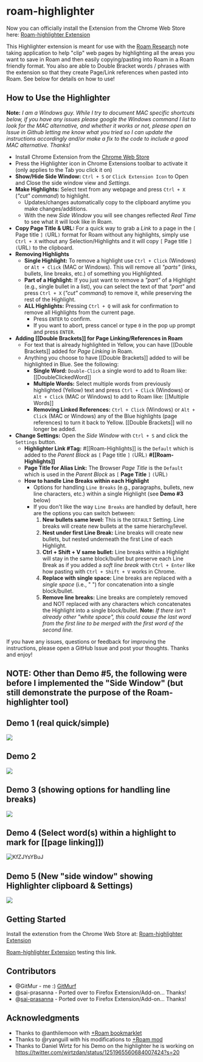 # roam-highlighter

Now you can officially install the Extension from the Chrome Web Store here: [Roam-highlighter Extension](https://chrome.google.com/webstore/detail/roam-highlighter/mcoimieglmhdjdoplhpcmifgplkbfibp)

This Highlighter extension is meant for use with the [Roam Research](https://roamresearch.com/) note taking application to help "clip" web pages by highlighting all the areas you want to save in Roam and then easily copying/pasting into Roam in a Roam friendly format. You also are able to Double Bracket words / phrases with the extension so that they create Page/Link references when pasted into Roam. See below for details on how to use!

## How to Use the Highlighter

**Note:** _I am a Windows guy. While I try to document MAC specific shortcuts below, if you have any issues please google the Windows command I list to look for the MAC alternative, and whether it works or not, please open an Issue in Github letting me know what you tried so I can update the instructions accordingly and/or make a fix to the code to include a good MAC alternative. Thanks!_

- Install Chrome Extension from the [Chrome Web Store](https://chrome.google.com/webstore/detail/roam-highlighter/mcoimieglmhdjdoplhpcmifgplkbfibp)
- Press the Highlighter icon in Chrome Extensions toolbar to activate it (only applies to the Tab you click it on)
- **Show/Hide Side Window:** `Ctrl + S` or `Click Extension Icon` to Open and Close the side window view and _Settings_.
- **Make Highlights:** Select text from any webpage and press `Ctrl + X` (_"cut" command_) to highlight.
  - Updates/changes automatically copy to the clipboard anytime you make changes/additions.
  - With the new _Side Window_ you will see changes reflected _Real Time_ to see what it will look like in Roam.
- **Copy Page Title & URL:** For a quick way to grab a _Link_ to a page in the `[` Page title `]` `(`URL`)` format for Roam without any highlights, simply use `Ctrl + X` without any Selection/Highlights and it will copy `[` Page title `]` `(`URL`)` to the clipboard.
- **Removing Highlights**
  - **Single Highlight:** To remove a highlight use `Ctrl + Click` (Windows) or `Alt + Click` (MAC or Windows). This will remove all _"parts"_ (links, bullets, line breaks, etc.) of something you Highlighted.
  - **Part of a Highlight:** If you just want to remove a _"part"_ of a Highlight (e.g., single bullet in a list), you can select the text of that _"part"_ and press `Ctrl + X` (_"cut" command_) to remove it, while preserving the rest of the Highlight.
  - **ALL Highlights:** Pressing `Ctrl + Q` will ask for confirmation to remove all Highlights from the current page.
    - Press `ENTER` to confirm.
    - If you want to abort, press cancel or type `0` in the pop up prompt and press `ENTER`.
- **Adding [[Double Brackets]] for Page Linking/References in Roam**
  - For text that is already highlighted in Yellow, you can have [[Double Brackets]] added for _Page Linking_ in Roam.
  - Anything you choose to have [[Double Brackets]] added to will be highlighted in Blue. See the following:
    - **Single Word:** `Double-Click` a single word to add to Roam like: [[DoubleClickedWord]]
    - **Multiple Words:** Select multiple words from previously highlighted (Yellow) text and press `Ctrl + Click` (Windows) or `Alt + Click` (MAC or Windows) to add to Roam like: [[Multiple Words]]
    - **Removing Linked References:** `Ctrl + Click` (Windows) or `Alt + Click` (MAC or Windows) any of the Blue highlights (page references) to turn it back to Yellow. [[Double Brackets]] will no longer be added.
- **Change Settings:** Open the _Side Window_ with `Ctrl + S` and click the `Settings` button.
  - **Highlighter Link #Tag:** #[[Roam-Highlights]] is the `Default` which is added to the _Parent Block_ as `[` Page title `]` `(`URL`)` **#[[Roam-Highlights]]**
  - **Page Title for Alias Link:** The Browser _Page Title_ is the `Default` which is used in the _Parent Block_ as `[` **Page Title** `]` `(`URL`)`
  - **How to handle Line Breaks within each Highlight**
    - Options for handling `Line Breaks` (e.g., paragraphs, bullets, new line characters, etc.) within a single Highlight (see **Demo #3** below)
    - If you don't like the way `Line Breaks` are handled by default, here are the options you can switch between:
      1. **New bullets same level:** This is the `DEFAULT` Setting. Line breaks will create new bullets at the same hierarchy/level.
      2. **Nest under first Line Break:** Line breaks will create new bullets, but nested underneath the first Line of each Highlight.
      3. **Ctrl + Shift + V same bullet:** Line breaks within a Highlight will stay in the same block/bullet but preserve each Line Break as if you added a _soft line break_ with `Ctrl + Enter` like how pasting with `Ctrl + Shift + V` works in Chrome.
      4. **Replace with single space:** Line breaks are replaced with a _single space_ (i.e., " ") for concatenation into a single block/bullet.
      5. **Remove line breaks:** Line breaks are completely removed and NOT replaced with any characters which concatenates the Highlight into a single block/bullet. __Note:__ _If there isn't already other "white space", this could cause the last word from the first line to be merged with the first word of the second line._

If you have any issues, questions or feedback for improving the instructions, please open a GitHub Issue and post your thoughts. Thanks and enjoy!

## NOTE: Other than Demo #5, the following were before I implemented the "Side Window" (but still demonstrate the purpose of the Roam-highlighter tool)

## Demo 1 (real quick/simple)

![](https://user-images.githubusercontent.com/64155612/81344586-e2408100-906b-11ea-9601-5b6082c6de5f.gif)

## Demo 2

![](https://user-images.githubusercontent.com/64155612/81142339-4b1ce180-8f24-11ea-908b-add409f0c7d4.gif)

## Demo 3 (showing options for handling line breaks)

![](https://user-images.githubusercontent.com/64155612/81344530-c3da8580-906b-11ea-9696-3abce1d0a912.gif)

## Demo 4 (Select word(s) within a highlight to mark for [[page linking]])

![KfZJYsYBuJ](https://user-images.githubusercontent.com/64155612/81620376-8d20aa00-93a0-11ea-8a6a-55d4d427f27c.gif)

## Demo 5 (New "side window" showing Highlighter clipboard & Settings)

![](https://user-images.githubusercontent.com/64155612/82017697-91ff8b00-9638-11ea-81a4-14608213e6cd.gif)

## Getting Started

Install the extenstion from the Chrome Web Store at: [Roam-highlighter Extension](https://chrome.google.com/webstore/detail/roam-highlighter/mcoimieglmhdjdoplhpcmifgplkbfibp)

[Roam-highlighter Extension](https://chrome.google.com/webstore/detail/roam-highlighter/mcoimieglmhdjdoplhpcmifgplkbfibp) testing this link.

## Contributors

* @GitMur - me :) [GitMurf](https://github.com/GitMurf)
* @sai-prasanna - Ported over to Firefox Extension/Add-on... Thanks!
* @[sai-prasanna](https://github.com/sai-prasanna) - Ported over to Firefox Extension/Add-on... Thanks!

## Acknowledgments

* Thanks to @anthilemoon with [+Roam bookmarklet](https://github.com/anthilemoon/plus-roam)
* Thanks to @ryanguill with his modifications to [+Roam mod](https://github.com/ryanguill/plus-roam/tree/development)
* Thanks to Daniel Wirtz for his Demo on the highlighter he is working on https://twitter.com/wirtzdan/status/1251965560684007424?s=20
